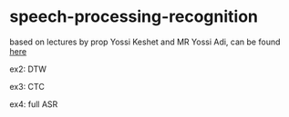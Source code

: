 # speech-processing-recognition

based on lectures by prop Yossi Keshet and MR Yossi Adi,
can be found [here](https://www.youtube.com/playlist?list=PLM96W_EHEqh50G6gHJ69Q9VUz8Gl5VeFJ)

ex2:
DTW

ex3:
CTC

ex4:
full ASR
